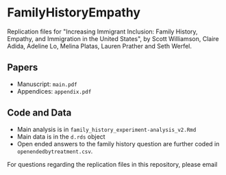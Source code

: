 # FamilyHistoryEmpathy
Replication files for "Increasing Immigrant Inclusion: Family History, Empathy, and Immigration in the United States", by Scott Williamson, Claire Adida, Adeline Lo, Melina Platas, Lauren Prather and Seth Werfel.
## Papers
- Manuscript: `main.pdf`
- Appendices: `appendix.pdf`
## Code and Data
- Main analysis is in `family_history_experiment-analysis_v2.Rmd`
- Main data is in the `d.rds` object
- Open ended answers to the family history question are further coded in `openendedbytreatment.csv`.

For questions regarding the replication files in this repository, please email 
